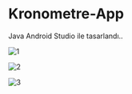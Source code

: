 # Kronometre-App
 Java Android Studio ile tasarlandı..

 
![1](https://github.com/abitofirem/Kronometre-App/assets/39666893/a200bd51-7f99-4964-afc6-6dd8d0e26a12)

![2](https://github.com/abitofirem/Kronometre-App/assets/39666893/8e3256fd-e31c-47d0-bc61-39c2375b3379)

![3](https://github.com/abitofirem/Kronometre-App/assets/39666893/9b0247eb-107c-4e19-b7d3-c3a445817ee4)
